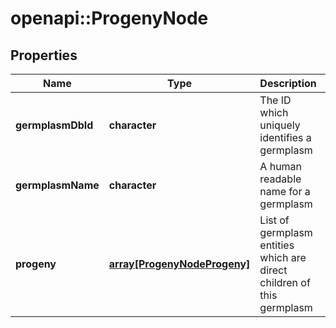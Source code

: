 # openapi::ProgenyNode

## Properties
Name | Type | Description | Notes
------------ | ------------- | ------------- | -------------
**germplasmDbId** | **character** | The ID which uniquely identifies a germplasm | 
**germplasmName** | **character** | A human readable name for a germplasm | [optional] 
**progeny** | [**array[ProgenyNodeProgeny]**](ProgenyNode_progeny.md) | List of germplasm entities which are direct children of this germplasm | 


